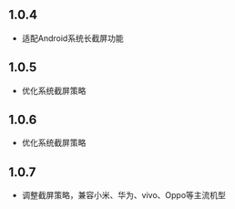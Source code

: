 ## 1.0.4

* 适配Android系统长截屏功能

## 1.0.5

* 优化系统截屏策略

## 1.0.6

* 优化系统截屏策略

## 1.0.7
* 调整截屏策略，兼容小米、华为、vivo、Oppo等主流机型
